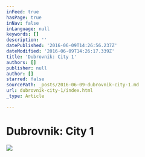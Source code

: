 ```yaml
---
inFeed: true
hasPage: true
inNav: false
inLanguage: null
keywords: []
description: ''
datePublished: '2016-06-09T14:26:56.237Z'
dateModified: '2016-06-09T14:26:17.339Z'
title: 'Dubrovnik: City 1'
authors: []
publisher: null
author: []
starred: false
sourcePath: _posts/2016-06-09-dubrovnik-city-1.md
url: dubrovnik-city-1/index.html
_type: Article

---
```

# Dubrovnik: City 1
![](https://the-grid-user-content.s3-us-west-2.amazonaws.com/a1787b25-9a86-4e1f-823c-624bfc7d928b.jpg)